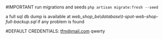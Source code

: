 #IMPORTANT
run migrations and seeds
`php artisan migrate:fresh --seed`

a full sql db dump is available at *web_shop_be\database\t-spot-web-shop-full-backup.sql* if any problem is found

#DEFAULT CREDENTIALS:
tfm@mail.com
qwerty
